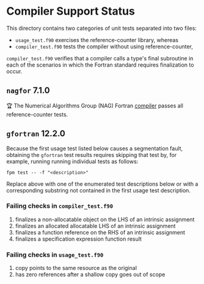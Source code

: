 Compiler Support Status
=======================

This directory contains two categories of unit tests separated into two files:

* `usage_test.f90` exercises the reference-counter library, whereas
* `compiler_test.f90` tests the compiler without using reference-counter, 

`compiler_test.f90` verifies that a compiler calls a type's final subroutine
in each of the scenarios in which the Fortran standard requires finalization
to occur.

`nagfor` 7.1.0 
--------------
:trophy: The Numerical Algorithms Group (NAG) Fortran [compiler] passes all
reference-counter tests. 

`gfortran` 12.2.0
-----------------
Because the first usage test listed below causes a segmentation fault,
obtaining the `gfortran` test results requires skipping that test by, 
for example, running running individual tests as follows:
```
fpm test -- -f "<description>"
```
Replace <description> above with one of the enumerated test descriptions
below or with a corresponding substring not contained in the first usage 
test description.

### Failing checks in `compiler_test.f90`
1. finalizes a non-allocatable object on the LHS of an intrinsic assignment
2. finalizes an allocated allocatable LHS of an intrinsic assignment
3. finalizes a function reference on the RHS of an intrinsic assignment
4. finalizes a specification expression function result

### Failing checks in `usage_test.f90`
1. copy points to the same resource as the original
2. has zero references after a shallow copy goes out of scope

[compiler]: https://www.nag.com/content/nag-fortran-compiler
